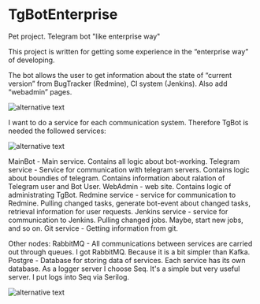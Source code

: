 # TgBotEnterprise
Pet project. Telegram bot "like enterprise way" 

This project is written for getting some experience in the “enterprise way” of developing.

The bot allows the user to get information about the state of “current version” from BugTracker (Redmine), CI system (Jenkins). 
Also add “webadmin” pages.

![alternative text](http://www.plantuml.com/plantuml/proxy?cache=no&src=https://raw.githubusercontent.com/zavpav/TgBotEnterprise/main/UseCase.puml)


I want to do a service for each communication system.
Therefore TgBot is needed the followed services:

![alternative text](http://www.plantuml.com/plantuml/proxy?cache=no&src=https://raw.githubusercontent.com/zavpav/TgBotEnterprise/main/Components.puml)


MainBot - Main service.  Contains all logic about bot-working.
Telegram service - Service for communication with telegram servers. Contains logic about boundies of telegram. Contains information about ralation of Telegram user and Bot User.
WebAdmin - web site. Contains logic of administrating TgBot.
Redmine service - service for communication to Redmine. Pulling changed tasks, generate bot-event about changed tasks, retrieval information for user requests.
Jenkins service - service for communication to Jenkins. Pulling changed jobs. Maybe, start new jobs, and so on.
Git service - Getting information from git.

Other nodes:
RabbitMQ - All communications between services are carried out through queues. I got RabbitMQ. Because it is a bit simpler than Kafka.
Postgre - Database for storing data of services. Each service has its own database.
As a logger server I choose Seq. It's a simple but very useful server. I put logs into Seq via Serilog.


![alternative text](http://www.plantuml.com/plantuml/proxy?cache=no&src=https://raw.githubusercontent.com/zavpav/TgBotEnterprise/main/ProcessingTelegramMessage.puml)

